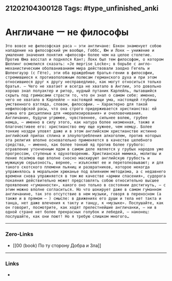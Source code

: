 21202104300128
Tags: #type_unfinished_anki 
---
# Англичане ー не философы

    Это вовсе не философская раса – эти англичане: Бэкон знаменует собою нападение на философский ум вообще, Гоббс, Юм и Локк – унижение и умаление значения понятия «философ» более чем на целое столетие. Против Юма восстал и поднялся Кант; Локк был тем философом, о котором Шеллинг осмелился сказать: «Je meprise Locke»; в борьбе с англо-механистическим оболваниванием мира действовали заодно Гегель и Шопенгауэр (с Гёте), эти оба враждебные братья-гении в философии, стремившиеся к противоположным полюсам германского духа и при этом относившиеся друг к другу несправедливо, как могут относиться только братья. – Чего не хватает и всегда не хватало в Англии, это довольно хорошо знал полуактер и ритор, нудный путаник Карлейль, пытавшийся скрыть под гримасами страсти то, что он знал о самом себе: именно, чего не хватало в Карлейле – настоящей мощи ума, настоящей глубины умственного взгляда, словом, философии. – Характерно для такой нефилософской расы, что она строго придерживается христианства: ей нужна его дисциплина для «морализирования» и очеловечивания. Англичанин, будучи угрюмее, чувственнее, сильнее волею, грубее немца, – именно в силу этого, как натура более низменная, также и благочестивее его: христианство ему еще нужнее, чем немцу. Более тонкие ноздри уловят даже и в этом английском христианстве истинно английский припах сплина и злоупотребления алкоголем, против которых эта религия вполне основательно применяется в качестве целебного средства, – именно, как более тонкий яд против более грубого: отравление утонченным ядом в самом деле является у грубых народов уже прогрессом, ступенью к одухотворению. Христианская мимика, молитвы и пение псалмов еще вполне сносно маскируют английскую грубость и мужицкую серьезность, вернее, – изъясняют ее и перетолковывают; и для такого скотского племени пьяниц и развратников, которое некогда упражнялось в моральном хрюканье под влиянием методизма, а с недавнего времени снова упражняется в том же качестве «армии спасения», судорога покаяния действительно может представлять собою относительно высшее проявление «гуманности», какого оно только в состоянии достигнуть, – с этим можно вполне согласиться. Но что шокирует даже в самом гуманном англичанине, так это отсутствие в нем музыки, говоря в переносном (а также и в прямом – ) смысле: в движениях его души и тела нет такта и танца, нет даже влечения к такту и танцу, к «музыке». Послушайте, как он говорит, посмотрите, как ходят прелестнейшие англичанки, – ни в одной стране нет более прекрасных голубок и лебедей, – наконец: послушайте, как они поют! Но я требую слишком многого…

---
### Zero-Links
- [[00 (book) По ту сторону Добра и Зла]]
---
### Links
-